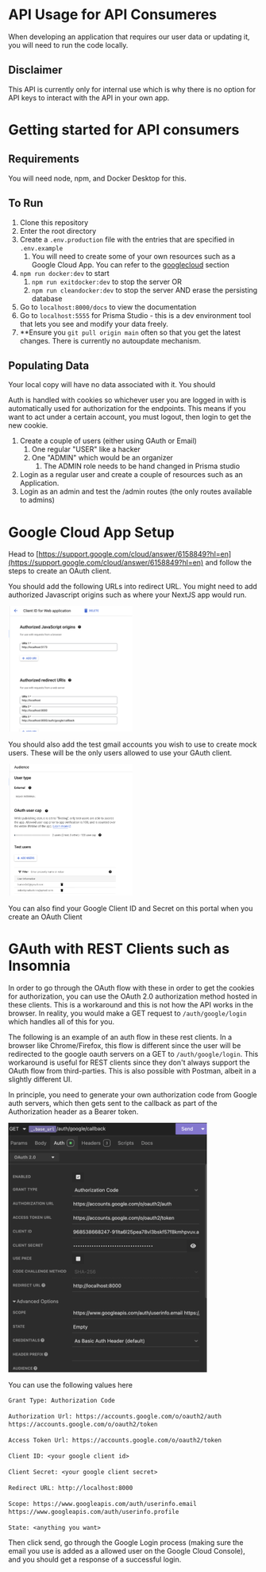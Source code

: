 # API Usage for API Consumeres
When developing an application that requires our user data or updating it, you will need to run the code locally.

## Disclaimer
This API is currently only for internal use which is why there is no option for API keys to interact with the API in your own app. 

# Getting started for API consumers
## Requirements
You will need node, npm, and Docker Desktop for this.

## To Run
1) Clone this repository
2) Enter the root directory
3) Create a `.env.production` file with the entries that are specified in `.env.example`
   1) You will need to create some of your own resources such as a Google Cloud App. You can refer to the [googlecloud](#google-cloud-app-setup) section
4) `npm run docker:dev` to start
   1) `npm run exitdocker:dev` to stop the server OR
   2) `npm run cleandocker:dev` to stop the server AND erase the persisting database
5) Go to `localhost:8000/docs` to view the documentation
6) Go to `localhost:5555` for Prisma Studio - this is a dev environment tool that lets you see and modify your data freely.
7) **Ensure you `git pull origin main` often so that you get the latest changes. There is currently no autoupdate mechanism.


## Populating Data
Your local copy will have no data associated with it. You should 

Auth is handled with cookies so whichever user you are logged in with is automatically used for authorization for the endpoints. This means if you want to act under a certain account, you must logout, then login to get the new cookie.

1) Create a couple of users (either using GAuth or Email)
   1) One regular "USER" like a hacker
   2) One "ADMIN" which would be an organizer
      1) The ADMIN role needs to be hand changed in Prisma studio
2) Login as a regular user and create a couple of resources such as an Application. 
3) Login as an admin and test the /admin routes (the only routes available to admins)

# Google Cloud App Setup
Head to [https://support.google.com/cloud/answer/6158849?hl=en](https://support.google.com/cloud/answer/6158849?hl=en) and follow the steps to create an OAuth client.

You should add the following URLs into redirect URL. You might need to add authorized Javascript origins such as where your NextJS app would run.

<!-- ![gauth](./images/gettingstarted_gauth.png) -->
<img src="./images/gettingstarted_gauth.png" alt="gauth1" width="250"/>

You should also add the test gmail accounts you wish to use to create mock users. These will be the only users allowed to use your GAuth client.

<!-- ![gauth2](./images/gettingstarted_gauth2.png) -->
<img src="./images/gettingstarted_gauth2.png" alt="gauth2" width="250"/>

You can also find your Google Client ID and Secret on this portal when you create an OAuth Client

# GAuth with REST Clients such as Insomnia
In order to go through the OAuth flow with these in order to get the cookies for authorization, you can use the OAuth 2.0 authorization method hosted in these clients. This is a workaround and this is not how the API works in the browser. In reality, you would make a GET request to `/auth/google/login` which handles all of this for you. 


The following is an example of an auth flow in these rest clients. In a browser like Chrome/Firefox, this flow is different since the user will be redirected to the google oauth servers on a GET to `/auth/google/login`. This workaround is useful for REST clients since they don't always support the OAuth flow from third-parties. This is also possible with Postman, albeit in a slightly different UI. 

In principle, you need to generate your own authorization code from Google auth servers, which then gets sent to the callback as part of the Authorization header as a Bearer token. 

<img src="./images/gettingstarted_insomnia.png" width="400" />

You can use the following values here
```
Grant Type: Authorization Code

Authorization Url: https://accounts.google.com/o/oauth2/auth
https://accounts.google.com/o/oauth2/token

Access Token Url: https://accounts.google.com/o/oauth2/token

Client ID: <your google client id>

Client Secret: <your google client secret>

Redirect URL: http://localhost:8000

Scope: https://www.googleapis.com/auth/userinfo.email https://www.googleapis.com/auth/userinfo.profile

State: <anything you want>
```

Then click send, go through the Google Login process (making sure the email you use is added as a allowed user on the Google Cloud Console), and you should get a response of a successful login.


